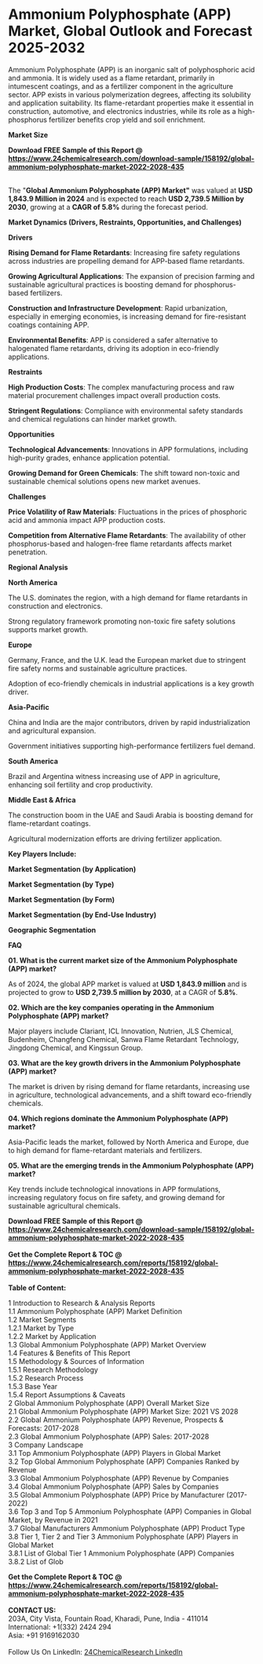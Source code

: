 <h1>Ammonium Polyphosphate (APP) Market, Global Outlook and Forecast 2025-2032</h1><p>Ammonium Polyphosphate (APP) is an inorganic salt of polyphosphoric acid and ammonia. It is widely used as a flame retardant, primarily in intumescent coatings, and as a fertilizer component in the agriculture sector. APP exists in various polymerization degrees, affecting its solubility and application suitability. Its flame-retardant properties make it essential in construction, automotive, and electronics industries, while its role as a high-phosphorus fertilizer benefits crop yield and soil enrichment.</p><p>
<strong>Market Size</strong></p><p>
</p><div><b>Download FREE Sample of this Report @ 
            <a href="https://www.24chemicalresearch.com/download-sample/158192/global-ammonium-polyphosphate-market-2022-2028-435">
            https://www.24chemicalresearch.com/download-sample/158192/global-ammonium-polyphosphate-market-2022-2028-435</a></b></div><br><p>The "<strong>Global Ammonium Polyphosphate (APP) Market"</strong> was valued at <strong>USD 1,843.9 Million in 2024</strong> and is expected to reach <strong>USD 2,739.5 Million by 2030</strong>, growing at a <strong>CAGR of 5.8%</strong> during the forecast period. </p><p>
<strong>Market Dynamics (Drivers, Restraints, Opportunities, and Challenges)</strong></p><p>
<strong>Drivers</strong></p><p>
</p><p><strong>Rising Demand for Flame Retardants</strong>: Increasing fire safety regulations across industries are propelling demand for APP-based flame retardants.</p><p><strong>Growing Agricultural Applications</strong>: The expansion of precision farming and sustainable agricultural practices is boosting demand for phosphorus-based fertilizers.</p><p><strong>Construction and Infrastructure Development</strong>: Rapid urbanization, especially in emerging economies, is increasing demand for fire-resistant coatings containing APP.</p><p><strong>Environmental Benefits</strong>: APP is considered a safer alternative to halogenated flame retardants, driving its adoption in eco-friendly applications.</p><p>
<strong>Restraints</strong></p><p>
</p><p><strong>High Production Costs</strong>: The complex manufacturing process and raw material procurement challenges impact overall production costs.</p><p><strong>Stringent Regulations</strong>: Compliance with environmental safety standards and chemical regulations can hinder market growth.</p><p>
<strong>Opportunities</strong></p><p>
</p><p><strong>Technological Advancements</strong>: Innovations in APP formulations, including high-purity grades, enhance application potential.</p><p><strong>Growing Demand for Green Chemicals</strong>: The shift toward non-toxic and sustainable chemical solutions opens new market avenues.</p><p>
<strong>Challenges</strong></p><p>
</p><p><strong>Price Volatility of Raw Materials</strong>: Fluctuations in the prices of phosphoric acid and ammonia impact APP production costs.</p><p><strong>Competition from Alternative Flame Retardants</strong>: The availability of other phosphorus-based and halogen-free flame retardants affects market penetration.</p><p>
<strong>Regional Analysis</strong></p><p>
<strong>North America</strong></p><p>
</p><p>The U.S. dominates the region, with a high demand for flame retardants in construction and electronics.</p><p>Strong regulatory framework promoting non-toxic fire safety solutions supports market growth.</p><p>
<strong>Europe</strong></p><p>
</p><p>Germany, France, and the U.K. lead the European market due to stringent fire safety norms and sustainable agriculture practices.</p><p>Adoption of eco-friendly chemicals in industrial applications is a key growth driver.</p><p>
<strong>Asia-Pacific</strong></p><p>
</p><p>China and India are the major contributors, driven by rapid industrialization and agricultural expansion.</p><p>Government initiatives supporting high-performance fertilizers fuel demand.</p><p>
<strong>South America</strong></p><p>
</p><p>Brazil and Argentina witness increasing use of APP in agriculture, enhancing soil fertility and crop productivity.</p><p>
<strong>Middle East &amp; Africa</strong></p><p>
</p><p>The construction boom in the UAE and Saudi Arabia is boosting demand for flame-retardant coatings.</p><p>Agricultural modernization efforts are driving fertilizer application.</p><p>
<strong>Key Players Include:</strong></p><p>
</p><p>
<strong>Market Segmentation (by Application)</strong></p><p>
</p><p>
<strong>Market Segmentation (by Type)</strong></p><p>
</p><p>
<strong>Market Segmentation (by Form)</strong></p><p>
</p><p>
<strong>Market Segmentation (by End-Use Industry)</strong></p><p>
</p><p>
<strong>Geographic Segmentation</strong></p><p>
</p><p>
<strong>FAQ</strong></p><p>
<strong>01. What is the current market size of the Ammonium Polyphosphate (APP) market?</strong></p><p>
</p><p>As of 2024, the global APP market is valued at <strong>USD 1,843.9 million</strong> and is projected to grow to <strong>USD 2,739.5 million by 2030</strong>, at a CAGR of <strong>5.8%</strong>.</p><p>
<strong>02. Which are the key companies operating in the Ammonium Polyphosphate (APP) market?</strong></p><p>
</p><p>Major players include Clariant, ICL Innovation, Nutrien, JLS Chemical, Budenheim, Changfeng Chemical, Sanwa Flame Retardant Technology, Jingdong Chemical, and Kingssun Group.</p><p>
<strong>03. What are the key growth drivers in the Ammonium Polyphosphate (APP) market?</strong></p><p>
</p><p>The market is driven by rising demand for flame retardants, increasing use in agriculture, technological advancements, and a shift toward eco-friendly chemicals.</p><p>
<strong>04. Which regions dominate the Ammonium Polyphosphate (APP) market?</strong></p><p>
</p><p>Asia-Pacific leads the market, followed by North America and Europe, due to high demand for flame-retardant materials and fertilizers.</p><p>
<strong>05. What are the emerging trends in the Ammonium Polyphosphate (APP) market?</strong></p><p>
</p><p>Key trends include technological innovations in APP formulations, increasing regulatory focus on fire safety, and growing demand for sustainable agricultural chemicals.</p><div><b>Download FREE Sample of this Report @ 
            <a href="https://www.24chemicalresearch.com/download-sample/158192/global-ammonium-polyphosphate-market-2022-2028-435">
            https://www.24chemicalresearch.com/download-sample/158192/global-ammonium-polyphosphate-market-2022-2028-435</a></b></div><br><div><b>Get the Complete Report & TOC @ 
            <a href="https://www.24chemicalresearch.com/reports/158192/global-ammonium-polyphosphate-market-2022-2028-435">
            https://www.24chemicalresearch.com/reports/158192/global-ammonium-polyphosphate-market-2022-2028-435</a></b></div><br>
            <b>Table of Content:</b><p>1 Introduction to Research & Analysis Reports<br />
    1.1 Ammonium Polyphosphate (APP) Market Definition<br />
    1.2 Market Segments<br />
        1.2.1 Market by Type<br />
        1.2.2 Market by Application<br />
    1.3 Global Ammonium Polyphosphate (APP) Market Overview<br />
    1.4 Features & Benefits of This Report<br />
    1.5 Methodology & Sources of Information<br />
        1.5.1 Research Methodology<br />
        1.5.2 Research Process<br />
        1.5.3 Base Year<br />
        1.5.4 Report Assumptions & Caveats<br />
2 Global Ammonium Polyphosphate (APP) Overall Market Size<br />
    2.1 Global Ammonium Polyphosphate (APP) Market Size: 2021 VS 2028<br />
    2.2 Global Ammonium Polyphosphate (APP) Revenue, Prospects & Forecasts: 2017-2028<br />
    2.3 Global Ammonium Polyphosphate (APP) Sales: 2017-2028<br />
3 Company Landscape<br />
    3.1 Top Ammonium Polyphosphate (APP) Players in Global Market<br />
    3.2 Top Global Ammonium Polyphosphate (APP) Companies Ranked by Revenue<br />
    3.3 Global Ammonium Polyphosphate (APP) Revenue by Companies<br />
    3.4 Global Ammonium Polyphosphate (APP) Sales by Companies<br />
    3.5 Global Ammonium Polyphosphate (APP) Price by Manufacturer (2017-2022)<br />
    3.6 Top 3 and Top 5 Ammonium Polyphosphate (APP) Companies in Global Market, by Revenue in 2021<br />
    3.7 Global Manufacturers Ammonium Polyphosphate (APP) Product Type<br />
    3.8 Tier 1, Tier 2 and Tier 3 Ammonium Polyphosphate (APP) Players in Global Market<br />
        3.8.1 List of Global Tier 1 Ammonium Polyphosphate (APP) Companies<br />
        3.8.2 List of Glob</p><div><b>Get the Complete Report & TOC @ 
            <a href="https://www.24chemicalresearch.com/reports/158192/global-ammonium-polyphosphate-market-2022-2028-435">
            https://www.24chemicalresearch.com/reports/158192/global-ammonium-polyphosphate-market-2022-2028-435</a></b></div><br><b>CONTACT US:</b><br>
            203A, City Vista, Fountain Road, Kharadi, Pune, India - 411014<br>
            International: +1(332) 2424 294<br>
            Asia: +91 9169162030 <br><br>
            Follow Us On LinkedIn: <a href="https://www.linkedin.com/company/24chemicalresearch/">24ChemicalResearch LinkedIn</a>
